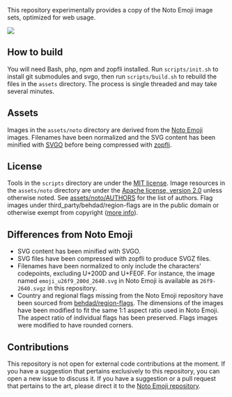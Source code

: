 This repository experimentally provides a copy of the Noto Emoji image sets, optimized for web usage.

![](https://cdn.jsdelivr.net/gh/s9e/emoji-assets/assets/noto/svgz/1f642.svgz)

## How to build

You will need Bash, php, npm and zopfli installed. Run `scripts/init.sh` to install git submodules and svgo, then run `scripts/build.sh` to rebuild the files in the `assets` directory. The process is single threaded and may take several minutes.

## Assets

Images in the `assets/noto` directory are derived from the [Noto Emoji](https://github.com/googlei18n/noto-emoji) images. Filenames have been normalized and the SVG content has been minified with [SVGO](https://github.com/svg/svgo/) before being compressed with [zopfli](https://github.com/google/zopfli).

## License

Tools in the `scripts` directory are under the [MIT license](scripts/LICENSE).
Image resources in the `assets/noto` directory are under the [Apache license, version 2.0](assets/noto/LICENSE) unless otherwise noted. See [assets/noto/AUTHORS](assets/noto/AUTHORS) for the list of authors. Flag images under third_party/behdad/region-flags are in the public domain or otherwise exempt from copyright ([more info](https://github.com/behdad/region-flags/blob/gh-pages/COPYING)).

## Differences from Noto Emoji

- SVG content has been minified with SVGO.
- SVG files have been compressed with zopfli to produce SVGZ files.
- Filenames have been normalized to only include the characters' codepoints, excluding U+200D and U+FE0F. For instance, the image named `emoji_u26f9_200d_2640.svg` in Noto Emoji is available as `26f9-2640.svgz` in this repository.
- Country and regional flags missing from the Noto Emoji repository have been sourced from [behdad/region-flags](https://github.com/behdad/region-flags). The dimensions of the images have been modified to fit the same 1:1 aspect ratio used in Noto Emoji. The aspect ratio of individual flags has been preserved. Flags images were modified to have rounded corners.

## Contributions

This repository is not open for external code contributions at the moment. If you have a suggestion that pertains exclusively to this repository, you can open a new issue to discuss it. If you have a suggestion or a pull request that pertains to the art, please direct it to the [Noto Emoji repository](https://github.com/googlei18n/noto-emoji).